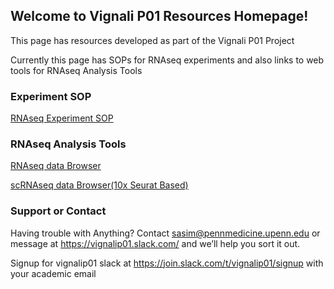 ## Welcome to Vignali P01 Resources Homepage!

This page has resources developed as part of the Vignali P01 Project

Currently this page has SOPs for RNAseq experiments and also links to web tools for RNAseq Analysis Tools

### Experiment SOP

[RNAseq Experiment SOP](https://www.dropbox.com/s/ux3y5223vvxny0t/RNAseqSOP.pdf?dl=0)


### RNAseq Analysis Tools

[RNAseq data Browser](http://ec2-54-165-52-162.compute-1.amazonaws.com/shiny/rstudio/Vignali_P01_RNAseqdata/)

[scRNAseq data Browser(10x Seurat Based)](http://ec2-54-165-52-162.compute-1.amazonaws.com/shiny/rstudio/Vignali_P01_scRNAseqdata/)



### Support or Contact

Having trouble with Anything? Contact sasim@pennmedicine.upenn.edu or message at https://vignalip01.slack.com/ and we’ll help you sort it out.

Signup for vignalip01 slack at https://join.slack.com/t/vignalip01/signup with your academic email



